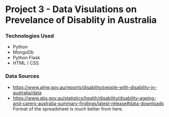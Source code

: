 # Project 3 - Data Visulations on Prevelance of Disablity in Australia

### Technologies Used

- Python
- MongoDb
- Python Flask
- HTML / CSS

### Data Sources

- https://www.aihw.gov.au/reports/disability/people-with-disability-in-australia/data
- https://www.abs.gov.au/statistics/health/disability/disability-ageing-and-carers-australia-summary-findings/latest-release#data-downloads
  Format of the spreadsheet is much better from here.
